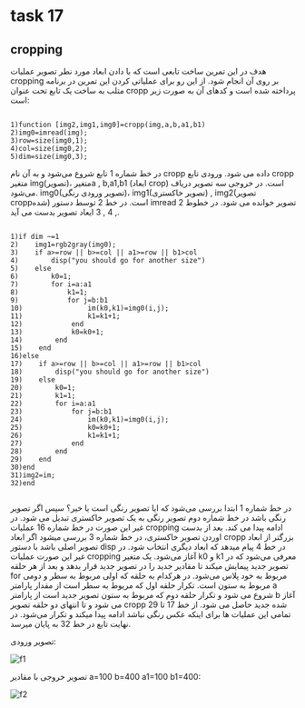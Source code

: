 # task 17

## cropping

هدف در این تمرین ساخت تابعی است که با دادن ابعاد مورد نطر تصویر عملیات cropping بر روی آن انجام شود. از این رو برای عملیاتی کردن این تمرین در برنامه متلب به ساخت یک تابع تحت عنوان cropp پرداخته شده است و کدهای آن به صورت زیر است:

```

1)function [img2,img1,img0]=cropp(img,a,b,a1,b1)
2)img0=imread(img);
3)row=size(img0,1);
4)col=size(img0,2);
5)dim=size(img0,3);

```


در خط شماره 1 تابع شروع می‌شود و به آن نام cropp داده می شود. ورودی تابع cropp متغیر img(تصویر)، متغیرa , b,a1,b1 (ابعاد crop) است. در خروجی سه تصویر دریاف می‌شود. img0(تصویر ورودی رنگی)، img1(تصویر خاکستری) , img2(تصویر croppشده) است. در خط 2 توسط دستور imread تصویر خوانده می شود. در خطوط 2 , 4 , 3 ایعاد تصویر بدست می آید.


```

1)if dim ~=1
2)    img1=rgb2gray(img0);
3)    if a>=row || b>=col || a1>=row || b1>col
4)        disp("you should go for another size")
5)    else
6)        k0=1;
7)        for i=a:a1
8)            k1=1;
9)            for j=b:b1
10)                im(k0,k1)=img0(i,j);
11)                k1=k1+1;
12)            end
13)            k0=k0+1;
14)        end
15)    end
16)else
17)    if a>=row || b>=col || a1>=row || b1>col
18)        disp("you should go for another size")
19)    else
20)        k0=1;
21)        k1=1;
22)        for i=a:a1
23)            for j=b:b1
24)                im(k0,k1)=img0(i,j);
25)                k0=k0+1;
26)                k1=k1+1;
27)            end
28)        end
29)    end
30)end
31)img2=im;
32)end


```

در خط شماره 1 ابتدا بررسی می‌شود که ایا تصویر رنگی است یا خیر؟ سپس اگر تصویر رنگی باشد در خط شماره دوم تصویر رنگی به یک تصویر خاکستری تبدیل می شود. در غیر این صورت در خط شماره 16 عملیات cropping ادامه پیدا می کند. بعد از بدست اوردن تصویر خاکستری، در خط شماره 3 بررسی میشود اگر ابعاد cropp بزرگتر از ابعاد تصویر اصلی باشد با دستور disp در خط 4 پیام میدهد که ابعاد دیگری انتخاب شود. در غیر این صورت عملیات cropping آغاز می‌شود. یک متغیر k0 و k1 معرفی می‌شود که در تصویر جدید پیمایش میکند تا مقادیر جدید را در تصویر جدید قرار بدهد و بعد از هر حلقه for مربوط به خود پلاس می‌شود. در هرکدام به حلقه که اولی مربوط به سطر و دومی مربوط به ستون است. تکرار حلقه اول که مریوط به سطر است از مقدار پارامتر a شروع می شود و تکرار حلقه دوم که مربوط به ستون تصویر جدید است از پارامتر b آغاز می شود و تا انتهای دو حلقه تصویر cropp شده جدید حاصل می شود. از خط 17 تا 29 تمامی این عملیات ها برای اینکه عکس رنگی نباشد ادامه پیدا میکند و تکرار می‌شود. در نهایت تابع در خط 32  به پایان میرسد.

تصویر ورودی:

![f1](https://user-images.githubusercontent.com/95109502/169590492-6cbd150d-7251-486a-bced-12432050a520.jpg)


تصویر خروجی با مقادیر a=100  b=400  a1=100   b1=400:

![f2](https://user-images.githubusercontent.com/95109502/169590825-809c05dc-ca3c-4a53-b484-1bac7b9ac28c.jpg)

